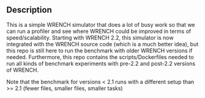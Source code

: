 ## Description 

This is a simple WRENCH simulator that does a lot of busy work so that we
can run a profiler and see where WRENCH could be improved in terms of
speed/scalability.  Starting with WRENCH 2.2, this simulator is now
integrated with the WRENCH source code (which is a much better idea), but
this repo is still here to run the benchmark with older WRENCH versions if
needed.  Furthermore, this repo contains the scripts/Dockerfiles needed to
run all kinds of benchmark experiments with pre-2.2 and post-2.2 
versions of WRENCH. 

Note that the benchmark for versions < 2.1 runs with a different setup than >= 2.1 (fewer files, smaller files, smaller tasks)
